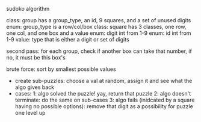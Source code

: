sudoko algorithm

class: group has a group_type, an id, 9 squares, and a set of unused digits
enum: group_type is a row/col/box
class: square has 3 classes, one row, one col, and one box and a value
enum: digit int from 1-9
enum: id int from 1-9
value: type that is either a digit or set of digits

second pass: for each group, check if another box can take that number, if no, it must be this box's

brute force: sort by smallest possible values
- create sub-puzzles: choose a val at random, assign it and see what the algo gives back
- cases: 
    1: algo solved the puzzle! yay, return that puzzle
    2: algo doesn't terminate: do the same on sub-cases
    3: algo fails (inidcated by a square having no possible options): remove that digit as a possibility for puzzle one level up